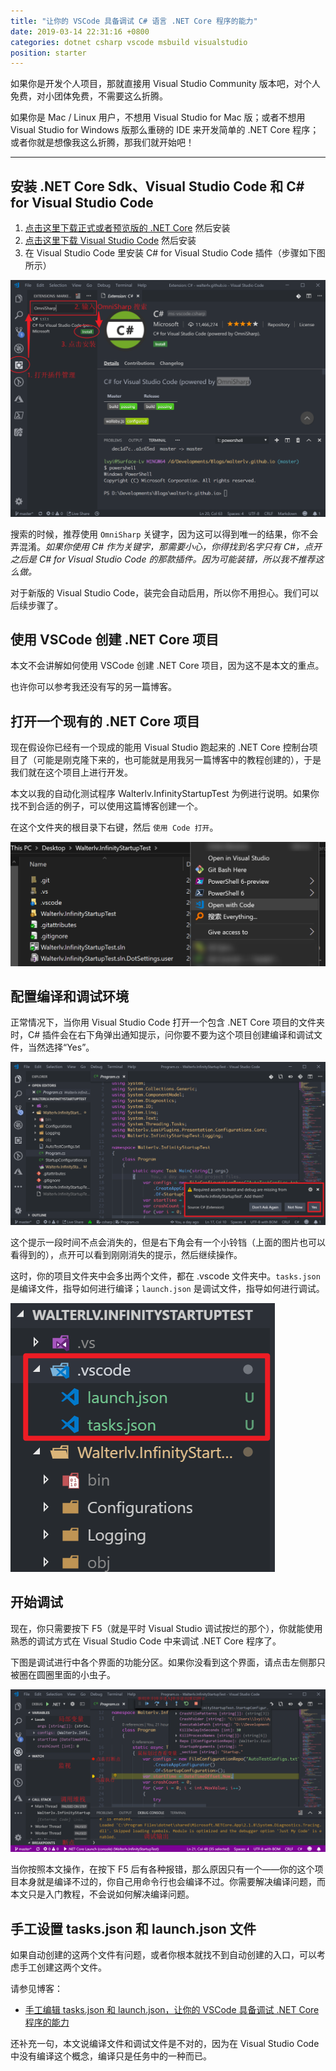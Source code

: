 ```yaml
---
title: "让你的 VSCode 具备调试 C# 语言 .NET Core 程序的能力"
date: 2019-03-14 22:31:16 +0800
categories: dotnet csharp vscode msbuild visualstudio
position: starter
---
```


如果你是开发个人项目，那就直接用 Visual Studio Community 版本吧，对个人免费，对小团体免费，不需要这么折腾。

如果你是 Mac / Linux 用户，不想用 Visual Studio for Mac 版；或者不想用 Visual Studio for Windows 版那么重磅的 IDE 来开发简单的 .NET Core 程序；或者你就是想像我这么折腾，那我们就开始吧！

---

<div id="toc"></div>

## 安装 .NET Core Sdk、Visual Studio Code 和 C# for Visual Studio Code

1. [点击这里下载正式或者预览版的 .NET Core](https://dotnet.microsoft.com/download) 然后安装
2. [点击这里下载 Visual Studio Code](https://code.visualstudio.com/download) 然后安装
3. 在 Visual Studio Code 里安装 C# for Visual Studio Code 插件（步骤如下图所示）

![安装 C# for Visual Studio Code 插件](/static/posts/2019-03-14-20-01-52.png)

搜索的时候，推荐使用 `OmniSharp` 关键字，因为这可以得到唯一的结果，你不会弄混淆。*如果你使用 C# 作为关键字，那需要小心，你得找到名字只有 C#，点开之后是 C# for Visual Studio Code 的那款插件。因为可能装错，所以我不推荐这么做。*

对于新版的 Visual Studio Code，装完会自动启用，所以你不用担心。我们可以后续步骤了。

## 使用 VSCode 创建 .NET Core 项目

本文不会讲解如何使用 VSCode 创建 .NET Core 项目，因为这不是本文的重点。

也许你可以参考我还没有写的另一篇博客。

## 打开一个现有的 .NET Core 项目

现在假设你已经有一个现成的能用 Visual Studio 跑起来的 .NET Core 控制台项目了（可能是刚克隆下来的，也可能就是用我另一篇博客中的教程创建的），于是我们就在这个项目上进行开发。

本文以我的自动化测试程序 Walterlv.InfinityStartupTest 为例进行说明。如果你找不到合适的例子，可以使用这篇博客创建一个。

在这个文件夹的根目录下右键，然后 `使用 Code 打开`。

![使用 Visual Studio Code 打开文件夹](/static/posts/2019-03-14-20-14-15.png)

## 配置编译和调试环境

正常情况下，当你用 Visual Studio Code 打开一个包含 .NET Core 项目的文件夹时，C# 插件会在右下角弹出通知提示，问你要不要为这个项目创建编译和调试文件，当然选择“Yes”。

![创建编译和调试文件的提示](/static/posts/2019-03-14-20-23-09.png)

这个提示一段时间不点会消失的，但是右下角会有一个小铃铛（上面的图片也可以看得到的），点开可以看到刚刚消失的提示，然后继续操作。

这时，你的项目文件夹中会多出两个文件，都在 .vscode 文件夹中。`tasks.json` 是编译文件，指导如何进行编译；`launch.json` 是调试文件，指导如何进行调试。

![多出的编译文件和调试文件](/static/posts/2019-03-14-20-39-17.png)

## 开始调试

现在，你只需要按下 F5（就是平时 Visual Studio 调试按烂的那个），你就能使用熟悉的调试方式在 Visual Studio Code 中来调试 .NET Core 程序了。

下图是调试进行中各个界面的功能分区。如果你没看到这个界面，请点击左侧那只被圈在圆圈里面的小虫子。

![Visual Studio Code 中的 .NET Core 调试界面](/static/posts/2019-03-14-20-52-08.png)

当你按照本文操作，在按下 F5 后有各种报错，那么原因只有一个——你的这个项目本身就是编译不过的，你自己用命令行也会编译不过。你需要解决编译问题，而本文只是入门教程，不会说如何解决编译问题。

## 手工设置 tasks.json 和 launch.json 文件

如果自动创建的这两个文件有问题，或者你根本就找不到自动创建的入口，可以考虑手工创建这两个文件。

请参见博客：

- [手工编辑 tasks.json 和 launch.json，让你的 VSCode 具备调试 .NET Core 程序的能力](/post/equip-vscode-manually-for-dotnet-core-app-debugging.html)

还补充一句，本文说编译文件和调试文件是不对的，因为在 Visual Studio Code 中没有编译这个概念，编译只是任务中的一种而已。

